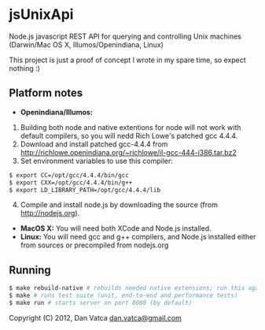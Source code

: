 jsUnixApi
=========
Node.js javascript REST API for querying and controlling Unix machines (Darwin/Mac OS X, Illumos/Openindiana, Linux)

This project is just a proof of concept I wrote in my spare time, so expect nothing :)

Platform notes
--------------

* **Openindiana/Illumos:**
 1. Building both node and native extentions for node will not work with default compilers, so you will nedd Rich Lowe's patched gcc 4.4.4.
 2. Download and install patched gcc-4.4.4 from http://richlowe.openindiana.org/~richlowe/il-gcc-444-i386.tar.bz2
 3. Set environment variables to use this compiler:

```bash
$ export CC=/opt/gcc/4.4.4/bin/gcc
$ export CXX=/opt/gcc/4.4.4/bin/g++
$ export LD_LIBRARY_PATH=/opt/gcc/4.4.4/lib
```
 4. Compile and install node.js by downloading the source (from http://nodejs.org).
* **MacOS X:** You will need both XCode and Node.js installed.
* **Linux:** You will need gcc and g++ compilers, and Node.js installed either from sources or precompiled from nodejs.org

Running
-------

```bash
$ make rebuild-native # rebuilds needed native extensions; run this again on new systems
$ make # runs test suite (unit, end-to-end and performance tests)
$ make run # starts server on port 8080 (by default)
```

Copyright (C) 2012, Dan Vatca <dan.vatca@gmail.com>
